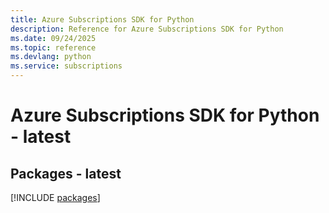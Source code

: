 ```yaml
---
title: Azure Subscriptions SDK for Python
description: Reference for Azure Subscriptions SDK for Python
ms.date: 09/24/2025
ms.topic: reference
ms.devlang: python
ms.service: subscriptions
---
```

# Azure Subscriptions SDK for Python - latest
## Packages - latest
[!INCLUDE [packages](subscriptions-index.md)]